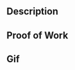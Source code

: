 ## Description
<!--add a short description of work here 🙏🏼 -->

## Proof of Work
<!-- Add a screenshot, curl command, or other items that show reviewers what the outcome of your code changes are --> 

## Gif
![]()
